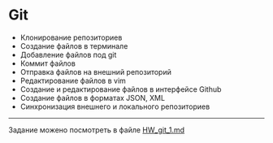 # Git

- Клонирование репозиториев
- Создание файлов в терминале
- Добавление файлов под git
- Коммит файлов
- Отправка файлов на внешний репозиторий
- Редактирование файлов в vim
- Создание и редактирование файлов в интерфейсе Github
- Создание файлов в форматах JSON, XML
- Синхронизация внешнего и локального репозиториев

--- 
Задание можено посмотреть в файле [HW_git_1.md](https://github.com/GalinaMochanova/Git/blob/main/HW_git_1.md)
